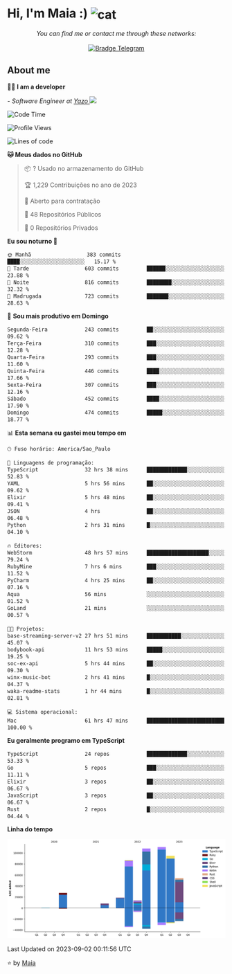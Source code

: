 <h1 align="left">Hi, I'm Maia :) 
<img src="https://emojis.slackmojis.com/emojis/images/1643509834/36299/black-cat.gif?1643509834" width="50" height="60" align="center"  alt="cat"/>
</h1>

<p align="center">
    <i>You can find me or contact me through these networks:</i>
    <br/><br/>
    <a href="https://t.me/mrootx" target="_blank">
        <img src="https://img.shields.io/badge/-Telegram-2CA5E0?logo=telegram&style=flat&logoColor=white" alt="Bradge Telegram" />
    </a>
</p>

## About me

:technologist: <strong>I am a developer</strong> <br>

<p><em> - Software Engineer at <a href="[https://pdasolucoes.com.br](https://yazo.com.br/)">Yazo
</a><img src="https://media.giphy.com/media/WUlplcMpOCEmTGBtBW/giphy.gif" width="30"> 
</em></p>

<!--START_SECTION:waka-->
![Code Time](http://img.shields.io/badge/Code%20Time-3%2C158%20hrs%2040%20mins-blue)

![Profile Views](http://img.shields.io/badge/Visualizac%C3%B5es%20do%20perfil-545-blue)

![Lines of code](https://img.shields.io/badge/Desde%20o%20Hello%20World%20eu%20escrevi-523.4%20thousand%20linhas%20de%20c%C3%B3digo-blue)

**🐱 Meus dados no GitHub** 

> 📦 ? Usado no armazenamento do GitHub 
 > 
> 🏆 1,229 Contribuições no ano de 2023
 > 
> 💼 Aberto para contratação
 > 
> 📜 48 Repositórios Públicos 
 > 
> 🔑 0 Repositórios Privados 
 > 
**Eu sou noturno 🦉** 

```text
🌞 Manhã                  383 commits         ████░░░░░░░░░░░░░░░░░░░░░   15.17 % 
🌆 Tarde                  603 commits         ██████░░░░░░░░░░░░░░░░░░░   23.88 % 
🌃 Noite                  816 commits         ████████░░░░░░░░░░░░░░░░░   32.32 % 
🌙 Madrugada              723 commits         ███████░░░░░░░░░░░░░░░░░░   28.63 % 
```
📅 **Sou mais produtivo em Domingo** 

```text
Segunda-Feira            243 commits         ██░░░░░░░░░░░░░░░░░░░░░░░   09.62 % 
Terça-Feira              310 commits         ███░░░░░░░░░░░░░░░░░░░░░░   12.28 % 
Quarta-Feira             293 commits         ███░░░░░░░░░░░░░░░░░░░░░░   11.60 % 
Quinta-Feira             446 commits         ████░░░░░░░░░░░░░░░░░░░░░   17.66 % 
Sexta-Feira              307 commits         ███░░░░░░░░░░░░░░░░░░░░░░   12.16 % 
Sábado                   452 commits         ████░░░░░░░░░░░░░░░░░░░░░   17.90 % 
Domingo                  474 commits         █████░░░░░░░░░░░░░░░░░░░░   18.77 % 
```


📊 **Esta semana eu gastei meu tempo em** 

```text
🕑︎ Fuso horário: America/Sao_Paulo

💬 Linguagens de programação: 
TypeScript               32 hrs 38 mins      █████████████░░░░░░░░░░░░   52.83 % 
YAML                     5 hrs 56 mins       ██░░░░░░░░░░░░░░░░░░░░░░░   09.62 % 
Elixir                   5 hrs 48 mins       ██░░░░░░░░░░░░░░░░░░░░░░░   09.41 % 
JSON                     4 hrs               ██░░░░░░░░░░░░░░░░░░░░░░░   06.48 % 
Python                   2 hrs 31 mins       █░░░░░░░░░░░░░░░░░░░░░░░░   04.10 % 

🔥 Editores: 
WebStorm                 48 hrs 57 mins      ████████████████████░░░░░   79.24 % 
RubyMine                 7 hrs 6 mins        ███░░░░░░░░░░░░░░░░░░░░░░   11.52 % 
PyCharm                  4 hrs 25 mins       ██░░░░░░░░░░░░░░░░░░░░░░░   07.16 % 
Aqua                     56 mins             ░░░░░░░░░░░░░░░░░░░░░░░░░   01.52 % 
GoLand                   21 mins             ░░░░░░░░░░░░░░░░░░░░░░░░░   00.57 % 

🐱‍💻 Projetos: 
base-streaming-server-v2 27 hrs 51 mins      ███████████░░░░░░░░░░░░░░   45.07 % 
bodybook-api             11 hrs 53 mins      █████░░░░░░░░░░░░░░░░░░░░   19.25 % 
soc-ex-api               5 hrs 44 mins       ██░░░░░░░░░░░░░░░░░░░░░░░   09.30 % 
winx-music-bot           2 hrs 41 mins       █░░░░░░░░░░░░░░░░░░░░░░░░   04.37 % 
waka-readme-stats        1 hr 44 mins        █░░░░░░░░░░░░░░░░░░░░░░░░   02.81 % 

💻 Sistema operacional: 
Mac                      61 hrs 47 mins      █████████████████████████   100.00 % 
```

**Eu geralmente programo em TypeScript** 

```text
TypeScript               24 repos            █████████████░░░░░░░░░░░░   53.33 % 
Go                       5 repos             ███░░░░░░░░░░░░░░░░░░░░░░   11.11 % 
Elixir                   3 repos             ██░░░░░░░░░░░░░░░░░░░░░░░   06.67 % 
JavaScript               3 repos             ██░░░░░░░░░░░░░░░░░░░░░░░   06.67 % 
Rust                     2 repos             █░░░░░░░░░░░░░░░░░░░░░░░░   04.44 % 
```



**Linha do tempo**

![Lines of Code chart](https://raw.githubusercontent.com/gabrielmaialva33/gabrielmaialva33/master/assets/bar_graph.png)


 Last Updated on 2023-09-02 00:11:56 UTC
<!--END_SECTION:waka-->

⭐️ by [Maia](https://github.com/gabrielmaialva33/)


